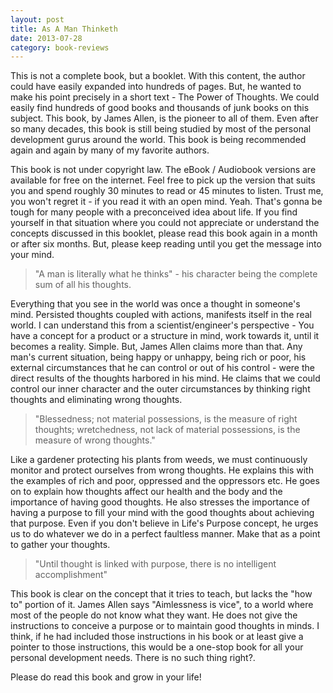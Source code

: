 ```yaml
---
layout: post
title: As A Man Thinketh
date: 2013-07-28
category: book-reviews
---
```


This is not a complete book, but a booklet. With this content, the author could have easily expanded into hundreds of pages. But, he wanted to make his point precisely in a short text - The Power of Thoughts. We could easily find hundreds of good books and thousands of junk books on this subject. This book, by James Allen, is the pioneer to all of them. Even after so many decades, this book is still being studied by most of the personal development gurus around the world. This book is being recommended again and again by many of my favorite authors.  
  
This book is not under copyright law. The eBook / Audiobook versions are available for free on the internet. Feel free to pick up the version that suits you and spend roughly 30 minutes to read or 45 minutes to listen. Trust me, you won't regret it - if you read it with an open mind. Yeah. That's gonna be tough for many people with a preconceived idea about life. If you find yourself in that situation where you could not appreciate or understand the concepts discussed in this booklet, please read this book again in a month or after six months. But, please keep reading until you get the message into your mind.  

> "A man is literally what he thinks" - his character being the complete sum of all his thoughts.  

Everything that you see in the world was once a thought in someone's mind. Persisted thoughts coupled with actions, manifests itself in the real world. I can understand this from a scientist/engineer's perspective - You have a concept for a product or a structure in mind, work towards it, until it becomes a reality. Simple. But, James Allen claims more than that. Any man's current situation, being happy or unhappy, being rich or poor, his external circumstances that he can control or out of his control - were the direct results of the thoughts harbored in his mind. He claims that we could control our inner character and the outer circumstances by thinking right thoughts and eliminating wrong thoughts.  

> "Blessedness; not material possessions, is the measure of right thoughts; wretchedness, not lack of material possessions, is the measure of wrong thoughts."  

Like a gardener protecting his plants from weeds, we must continuously monitor and protect ourselves from wrong thoughts. He explains this with the examples of rich and poor, oppressed and the oppressors etc. He goes on to explain how thoughts affect our health and the body and the importance of having good thoughts. He also stresses the importance of having a purpose to fill your mind with the good thoughts about achieving that purpose. Even if you don't believe in Life's Purpose concept, he urges us to do whatever we do in a perfect faultless manner. Make that as a point to gather your thoughts.  

> "Until thought is linked with purpose, there is no intelligent accomplishment"  

This book is clear on the concept that it tries to teach, but lacks the "how to" portion of it. James Allen says "Aimlessness is vice", to a world where most of the people do not know what they want. He does not give the instructions to conceive a purpose or to maintain good thoughts in minds. I think, if he had included those instructions in his book or at least give a pointer to those instructions, this would be a one-stop book for all your personal development needs. There is no such thing right?.  
  
Please do read this book and grow in your life!  

